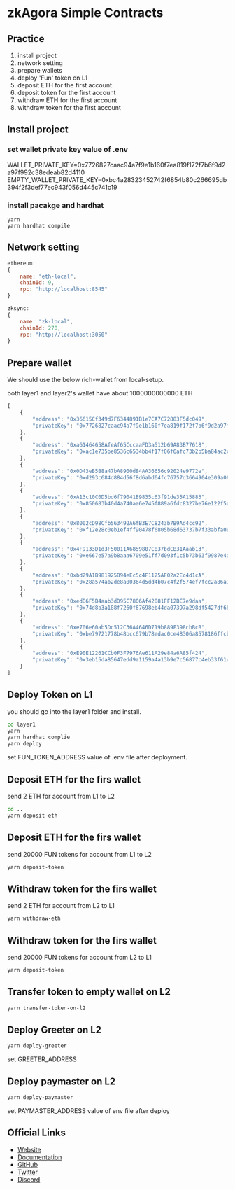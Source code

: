 # zkAgora Simple Contracts

## Practice
1. install project
2. network setting 
3. prepare wallets 
4. deploy 'Fun' token on L1 
5. deposit ETH for the first account 
6. deposit token for the first account
7. withdraw ETH for the first account
8. withdraw token for the first account


## Install project
### set wallet private key value of .env
WALLET_PRIVATE_KEY=0x7726827caac94a7f9e1b160f7ea819f172f7b6f9d2a97f992c38edeab82d4110
EMPTY_WALLET_PRIVATE_KEY=0xbc4a28323452742f6854b80c266695db394f2f3def77ec943f056d445c741c19 
### install pacakge and hardhat
```
yarn
yarn hardhat compile
```

## Network setting
```javascript
ethereum:
{
    name: "eth-local",
    chainId: 9,
    rpc: "http://localhost:8545"
}

zksync:
{
    name: "zk-local",
    chainId: 270,
    rpc: "http://localhost:3050"
}

```

## Prepare wallet
We should use the below rich-wallet from local-setup.

both layer1 and layer2's wallet have about 1000000000000 ETH
```javascript
[
    {
        "address": "0x36615Cf349d7F6344891B1e7CA7C72883F5dc049",
        "privateKey": "0x7726827caac94a7f9e1b160f7ea819f172f7b6f9d2a97f992c38edeab82d4110"
    },
    {
        "address": "0xa61464658AfeAf65CccaaFD3a512b69A83B77618",
        "privateKey": "0xac1e735be8536c6534bb4f17f06f6afc73b2b5ba84ac2cfb12f7461b20c0bbe3"
    },
    {
        "address": "0x0D43eB5B8a47bA8900d84AA36656c92024e9772e",
        "privateKey": "0xd293c684d884d56f8d6abd64fc76757d3664904e309a0645baf8522ab6366d9e"
    },
    {
        "address": "0xA13c10C0D5bd6f79041B9835c63f91de35A15883",
        "privateKey": "0x850683b40d4a740aa6e745f889a6fdc8327be76e122f5aba645a5b02d0248db8"
    },
    {
        "address": "0x8002cD98Cfb563492A6fB3E7C8243b7B9Ad4cc92",
        "privateKey": "0xf12e28c0eb1ef4ff90478f6805b68d63737b7f33abfa091601140805da450d93"
    },
    {
        "address": "0x4F9133D1d3F50011A6859807C837bdCB31Aaab13",
        "privateKey": "0xe667e57a9b8aaa6709e51ff7d093f1c5b73b63f9987e4ab4aa9a5c699e024ee8"
    },
    {
        "address": "0xbd29A1B981925B94eEc5c4F1125AF02a2Ec4d1cA",
        "privateKey": "0x28a574ab2de8a00364d5dd4b07c4f2f574ef7fcc2a86a197f65abaec836d1959"
    },
    {
        "address": "0xedB6F5B4aab3dD95C7806Af42881FF12BE7e9daa",
        "privateKey": "0x74d8b3a188f7260f67698eb44da07397a298df5427df681ef68c45b34b61f998"
    },
    {
        "address": "0xe706e60ab5Dc512C36A4646D719b889F398cbBcB",
        "privateKey": "0xbe79721778b48bcc679b78edac0ce48306a8578186ffcb9f2ee455ae6efeace1"
    },
    {
        "address": "0xE90E12261CCb0F3F7976Ae611A29e84a6A85f424",
        "privateKey": "0x3eb15da85647edd9a1159a4a13b9e7c56877c4eb33f614546d4db06a51868b1c"
    }
]
```

## Deploy Token on L1
you should go into the layer1 folder and install.
``` bash
cd layer1
yarn 
yarn hardhat complie
yarn deploy
```
set FUN_TOKEN_ADDRESS value of .env file after deployment.


## Deposit ETH for the firs wallet
send 2 ETH for account from L1 to L2
``` bash
cd ..
yarn deposit-eth
```


## Deposit ETH for the firs wallet
send 20000 FUN tokens for account from L1 to L2
``` bash
yarn deposit-token
```

## Withdraw token  for the firs wallet
send 2 ETH for account from L2 to L1
``` bash
yarn withdraw-eth
```


## Withdraw token for the firs wallet
send 20000 FUN tokens for account from L2 to L1
``` bash
yarn deposit-token
```

## Transfer token to empty wallet on L2
```bash
yarn transfer-token-on-l2
```

## Deploy Greeter on L2
```bash
yarn deploy-greeter
```
set GREETER_ADDRESS

## Deploy paymaster on L2
```bash
yarn deploy-paymaster
```
set PAYMASTER_ADDRESS value of env file after deploy

## Official Links

- [Website](https://zksync.io/)
- [Documentation](https://v2-docs.zksync.io/dev/)
- [GitHub](https://github.com/matter-labs)
- [Twitter](https://twitter.com/zksync)
- [Discord](https://discord.gg/nMaPGrDDwk)
